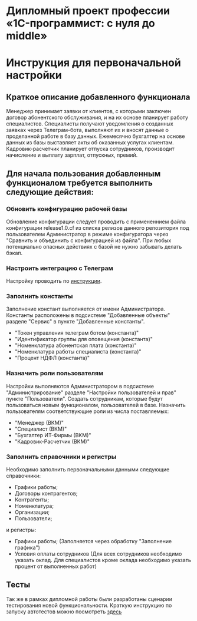 # Дипломный проект профессии «1C-программист: с нуля до middle»

# Инструкция для первоначальной настройки

## Краткое описание добавленного функционала

Менеджер принимает заявки от клиентов, с которыми заключен договор абонентского обслуживания, и на их основе планирует работу специалистов. 
Специалисты получают уведомления о созданных заявках через Телеграм-бота, выполняют их и вносят данные о проделанной работе в базу данных. 
Ежемесячно бухгалтер на основе данных из базы выставляет акты об оказанных услугах клиентам. 
Кадровик-расчетчик планирует отпуска сотрудников, производит начисление и выплату зарплат, отпускных, премий. 
## Для начала пользования добавленным функционалом требуется выполнить следующие действия:
### Обновить конфигурацию рабочей базы
Обновление конфигурации следует проводить с примененнием файла конфигурации release1.0.cf из списка релизов данного репозитория под пользователем Администратор в режиме конфигуратора через "Сравнить и объединить с конфигурацией из файла". 
При любых потенциально опасных действиях с базой не нужно забывать делать бэкап.
### Настроить интеграцию с Телеграм
Настройку проводить по [инструкции](tasks/telegram.md).
### Заполнить константы 
Заполнение констант выполняется от имени Администратора. Константы расположены в подсистеме "Добавленные объекты" разделе "Сервис" в пункте "Добавленные константы".
- "Токен управления телеграм ботом (константа)"
- "Идентификатор группы для оповещения (константа)"
- "Номенклатура абонентская плата (константа)"
- "Номенклатура работы специалиста (константа)"
- "Процент НДФЛ (константа)"

### Назначить роли пользователям

Настройки выполняются Администратором в подсистеме "Администрирование" разделе "Настройки пользователей и прав" пункте "Пользователи". 
Создать сотрудникам, которые будут пользоваться новым функционалом, пользователей в базе. Назначить пользователям соответствующие роли из числа поставляемых:
 - "Менеджер (ВКМ)"
 - "Специалист (ВКМ)"
 - "Бухгалтер ИТ-Фирмы (ВКМ)"
 - "Кадровик-Расчетчик (ВКМ)"

### Заполнить справочники и регистры

Необходимо заполнить первоначальными данными следующие справочники:
  - Графики работы;
  - Договоры контрагентов;
  - Контрагенты;
  - Номенклатура;
  - Организации;
  - Пользователи;
    
и регистры:
 - Графики работы; (Заполняется через обработку "Заполнение графика")
 - Условия оплаты сотрудников (Для всех сотрудников необходимо указать оклад. Для специалистов кроме оклада необходимо указать процент от выполненных работ)

 ## Тесты
 Так же в рамках дипломной работы были разработаны сценарии тестирования новой функциональности.
 Краткую инструкцию по запуску автотестов можно посмотреть [здесь](tests/instr.md)